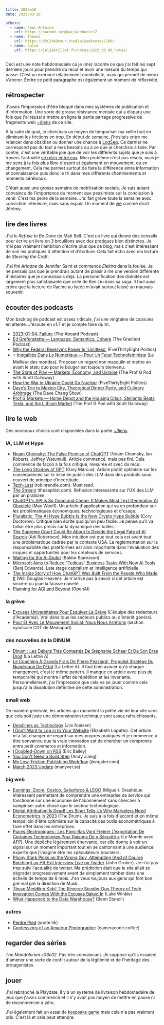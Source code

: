 ```yaml
---
title: 2023w10
date: 2023-03-10

others:
  - name: Paul-Antoine
    url: https://hackmd.io/@pac/weeknotes7
  - name: Thomas
    url: https://d%C3%A9tour.studio/weeknotes/166/
  - name: Julie
    url: https://juliebrillet.fr/notes/2023_03_06_notes/
---
```


Ceci est une note hebdomadaire où je (me) raconte ce que j'ai fait les sept derniers jours pour prendre du recul et avoir une mesure du temps qui passe.
C'est un exercice relativement nombriliste, mais qui permet de mieux s'ancrer.
Écrire ce petit paragraphe est également un moment de réflexivité.


## rétrospecter

J'avais l'impression d'être bloqué dans mes systèmes de publication et d'information.
Une sorte de grosse résistance mentale qui a disparu une fois que j'ai réussi à mettre en ligne la partie partage progressive de fragments web [~/liens](/liens) de ce site.

À la suite de quoi, je cherchais un moyen de temporiser ma veille tout en éliminant les frictions en trop.
En début de semaine, j'hésitais entre me relancer dans obsidian ou donner une chance à [LogSeq].
Ce dernier ne correspond pas du tout à mes besoins ou à ce que je cherchais à faire.
Par contre, c'est une véritable joie que de voir les différents sujets que je suis à travers l'actualité [se relier entre eux](https://veille.11d.im/#/graph).
Mon problème n'est pas résolu, mais je me sens à la fois plus libre d'esprit et également en mouvement, ou en changement.
Cela me permet surtout de faire la différence entre information et connaissance puis donc le tri dans mes différents cheminements et moments cérébraux.


C'était aussi une grosse semaine de mobilisation sociale.
Je suis autant convaincu de l'importance du moment que pessimiste sur la conclusion à venir.
C'est ma peine de la semaine.
J'ai fait grève toute la semaine avec conviction intérieure, mais sans espoir.
Un moment de [vie](https://mapstodon.space/@jeremy/109992653510951556) comme dirait Jérémy.

[LogSeq]: https://logseq.com/

## lire des livres

J'ai lu *Refuse to Be Done* de Matt Bell.
C'est un livre qui donne des conseils pour écrire un livre en 3 brouillons avec des pratiques bien distinctes.
Je n'ai pas vraiment l'ambition d'écrire plus que ce blog, mais c'est intéressant de voir les pratiques d'attention et d'écriture.
Cela fait écho avec ma lecture de *Steering the Craft*.

J'ai fini *Ariadne* de Jennifer Saint et commencé *Elektra* dans la foulée.
Je ne pensais pas que je prendrais autant de plaisir à lire une version différente d'histoires que je connaissais déjà.
La personnification des divinités est largement plus satisfaisante que celle de Ken Liu dans sa saga.
Il faut aussi croire que la lecture de Racine au lycée m'avait surtout laissé un mauvais souvenir.


## écouter des podcasts

Mon backlog de podcast est assez ridicule, j'ai une vingtaine de capsules en attente.
J'écoute en x1.7 et je compte faire du tri.

- [2023-01-04. Failure][podcast:0] (The Aboard Podcast)
- [Ed Grefenstette —  Language, Semantics, Cohere][podcast:1] (The Gradient Podcast)
- [Why the Federal Reserve's Power Is 'Limitless'][podcast:2] (FiveThirtyEight Politics)
- :star: [Inégalités Dans Le Numérique  —  Pour Un Futur Technofeministe][podcast:3] (Le Meilleur des mondes).
Proposer un regard non masculin et mettre en avant le statu quo pour le bouger est toujours bienvenu.
- [The State of Play —  Markets, Economy, and Ukraine][podcast:4] (The Prof G Pod with Scott Galloway)
- [How the War in Ukraine Could Go Nuclear][podcast:5] (FiveThirtyEight Politics)
- [Dave’s Trip to Mexico City, Theoretical Dinner Party, and Culinary Arbitrage][podcast:6] (The Dave Chang Show)
- [Prof G Markets —  Home Depot and the Housing Crisis, Stellantis Beats Tesla, and the Lithium Market][podcast:7] (The Prof G Pod with Scott Galloway)

[podcast:0]: https://share.snipd.com/episode/6eb66ed3-b728-4d96-be58-d61044503a00
[podcast:1]: https://share.snipd.com/episode/09b17409-4375-451f-a122-7933ae3164c6
[podcast:2]: https://share.snipd.com/episode/0731d89c-9636-4acb-a1e6-30aa2a77767e
[podcast:3]: https://share.snipd.com/episode/f6b72916-34f6-4d53-9f90-5b112af4fea2
[podcast:4]: https://share.snipd.com/episode/f6061cab-acf2-4ec8-abb7-002e39f3b15b
[podcast:5]: https://share.snipd.com/episode/ff1a67be-3aa3-4e08-8e32-673e376850f6
[podcast:6]: https://share.snipd.com/episode/7eb1354b-88e4-4c70-9eee-70b91ace6e7a
[podcast:7]: https://share.snipd.com/episode/a0ea87b2-1a70-45a0-826d-810a2ed0fc8b


## lire le web

Des morceaux choisis sont disponibles dans la partie [~/liens](../liens).


### IA, LLM et Hype

- [Noam Chomsky: The False Promise of ChatGPT][article:0] (Noam Chomsky, Ian Roberts, Jeffrey Watumull).
Article commencé, mais pas fini.
Cela commence de façon à la fois critique, mesurée et avec du recul.
- [The Long Shadow of GPT][article:1] (Gary Marcus).
Article plutôt optimiste sur les conséquences sur la mise en public des LLM dans des produits sous couvert de principe d'incertitude.
- [Tech-Last][article:3] (robinrendle.com).
Must read.
- [The Stream][article:4] (thesephist.com).
Réflexion intéressante sur l'UX des LLM par un praticien.
- [ChatGPT's API Is So Good and Cheap, It Makes Most Text Generating AI Obsolete][article:10] (Max Woolf).
Un article d'application qui va en profondeur sur les problématiques économiques, technologiques et d'usage.
- [Pluralistic: The AI Hype Bubble Is the New Crypto Hype Bubble][article:6] (Cory Doctorow).
Critique bien écrite quoiqu'un peu facile.
Je pense qu'il va falloir être plus précis sur la dynamique des bulles.
- [The Supreme Court Could Be About to Decide the Legal Fate of AI Search][article:12] (Adi Robertson).
Mon intuition est que tout cela est avant tout une problématique cadrée par le contexte USA.
La règlementation sur la responsabilité des plateformes est ainsi importante dans l'évaluation des risques et opportunités pour les créateurs de services.
- [Waiting for the AI Godot][article:24] (Baldur Bjarnason).
- [Microsoft Aims to Reduce “Tedious” Business Tasks With New AI Tools][article:18] (Benj Edwards).
Late stage capitalism et intelligence artificielle.
- [The Inside Story of How ChatGPT Was Built From the People Who Made It][article:23] (Will Douglas Heaven).
Je n'arrive pas à savoir si cet article est sincère ou joue la fausse naïveté.
- [Planning for AGI and Beyond][article:28] (OpenAI)


### la grève

- [Excuses Universitaires Pour Esquiver La Grève][article:9] (L'équipe des rédacteurs d'Academia).
Vrai dans tous les secteurs publics ou d'intérêt général.
- [Pour Et Avec Le Mouvement Social, Nous Nous Arrêtons][article:16] (section syndicale CGT de Mediapart)


### des nouvelles de la DINUM

- [Dinum : Les Débuts Très Contestés De Stéphanie Schaer Et De Son Bras Droit][article:17] (La Lettre A)
- [Le Coaching À Grands Frais De Pierre Pezziardi, Propulsé Stratège Du Numérique De l'Etat][article:13] (La Lettre A).
Il faut bien avouer qu'à chaque changement, c'est le même pattern.
Il manque en article avec plus de temporalité qui montre l'effet de répétition et les invariants.
Personnellement, j'ai l'impression que cela va se jouer comme cela jusqu'à la dissolution définitive de cette administration.


### small web

De manière générale, les articles qui racontent la petite vie de leur site sans que cela soit juste une démonstration technique sont assez rafraichissants.

- [Deadlines as Technology][article:5] (Jim Nielsen)
- [I Don’t Want to Log in to Your Website][article:14] (Elizabeth Lopatto).
Cet article m'a fait changer de regard sur mes propres pratiques et je commence à être convaincu que la vraie innovation est de chercher un compromis entre petit commerce et information.
- [I Doubled-Down on RSS][article:21] (Eric Bailey)
- [You Don't Need a Build Step][article:20] (Andy Jiang)
- [My Low-Friction Publishing Workflow][article:25] (jlongster.com)
- [March 2023 Update][article:26] (manyver.se)


### big web

- [Earnings: Zoom, Costco, Salesforce & LEGO][article:2] (Miguel).
Graphique intéressant permettant de comprendre une entreprise de service qui fonctionne sur une économie de l'abonnement sans chercher à vampiriser autre chose que le secteur technologique.
- [Digital Attribution Is Dead! Les Binet Tells Us Why Marketers Need Econometrics in 2023][article:7] (The Drum).
Je suis à la fois d'accord et en même temps loin d'être optimiste sur la capacité des outils économétriques à faire effet dans les entreprises.
- [Puces Électroniques : Les Pays-Bas Vont Freiner L’exportation De Certaines Technologies Pour Raisons De « Sécurité »][article:8] (Le Monde avec AFP).
Une dépêche légèrement énervante, car elle donne à voir un signal sur un moment important tout en se cantonnant à une audience experte que j'imagine être les spéculateurs boursiers.
- [Phony Stark Picks on the Wrong Guy, Attempting (And of Course Botching) an HR Exit Interview Live on Twitter][article:11] (John Gruber).
Je n'ai pas trop suivi l'actualité de twitter.
Ma prédiction était que le site allait se dégrader progressivement avant de simplement tomber dans une échelle de temps de 6 mois.
J'en veux toujours aux gens qui font bon gré mal gré la direction de Musk.
- [Those Meddling Kids! The Reverse Scooby-Doo Theory of Tech Innovation Comes With the Excuses Baked In][article:19] (Luke Winkie)
- [What Happened to the Data Warehouse?][article:27] (Benn Stancil)



### autres

- [Perdre Pied][article:15] (ynote.hk)
- [Confessions of an Amateur Photographer][article:22] (cameracode.coffee)

[article:0]: https://www.nytimes.com/2023/03/08/opinion/noam-chomsky-chatgpt-ai.html
[article:1]: https://garymarcus.substack.com/p/the-long-shadow-of-gpt
[article:2]: https://genuineimpact.substack.com/p/earnings-zoom-costco-salesforce-and?publication_id=948111&post_id=107416096&isFreemail=true
[article:3]: https://www.robinrendle.com/notes/tech-last/
[article:4]: https://stream.thesephist.com/updates/1677549504
[article:5]: https://blog.jim-nielsen.com/2023/deadlines-as-technology/
[article:6]: https://pluralistic.net/2023/03/09/autocomplete-worshippers/
[article:7]: https://www.thedrum.com/opinion/2023/02/23/digital-attribution-dead-les-binet-tells-us-why-marketers-need-econometrics-2023
[article:8]: https://www.lemonde.fr/economie/article/2023/03/08/puces-electroniques-les-pays-bas-vont-freiner-l-exportation-de-certaines-technologies-pour-raisons-de-securite_6164708_3234.html
[article:9]: https://academia.hypotheses.org/44134
[article:10]: https://minimaxir.com/2023/03/new-chatgpt-overlord/
[article:11]: https://daringfireball.net/2023/03/thorleifsson_musk_twitter
[article:12]: https://www.theverge.com/2023/2/16/23591290/supreme-court-section-230-gonzalez-google-bard-bing-ai-search-algorithms
[article:13]: https://www.lalettrea.fr/action-publique_operateurs-de-l-etat/2023/03/06/le-coaching-a-grands-frais-de-pierre-pezziardi-propulse-stratege-du-numerique-de-l-etat,109920331-ge0
[article:14]: https://www.theverge.com/2023/2/28/23618804/google-facebook-login-ads-web-design-hell
[article:15]: https://ynote.hk/mots/sommeil/perdre-pied.html
[article:16]: https://blogs.mediapart.fr/section-syndicale-cgt-de-mediapart/blog/060323/pour-et-avec-le-mouvement-social-nous-nous-arretons
[article:17]: https://www.lalettrea.fr/action-publique_operateurs-de-l-etat/2023/03/03/dinum--les-debuts-tres-contestes-de-stephanie-schaer-et-de-son-bras-droit,109919962-eve
[article:18]: https://arstechnica.com/information-technology/2023/03/microsoft-brings-chatgpt-style-ai-to-developer-and-analysis-tools/
[article:19]: https://www.niemanlab.org/2023/03/those-meddling-kids-the-reverse-scooby-doo-theory-of-tech-innovation-comes-with-the-excuses-baked-in/
[article:20]: https://deno.com/blog/you-dont-need-a-build-step
[article:21]: https://ericwbailey.website/published/i-doubled-down-on-rss/
[article:22]: https://cameracode.coffee/amateur-photographer-confessions/
[article:23]: https://www.technologyreview.com/2023/03/03/1069311/inside-story-oral-history-how-chatgpt-built-openai/
[article:24]: https://www.baldurbjarnason.com/2023/waiting-for-ai-godot/
[article:25]: https://jlongster.com/my-low-friction-publishing-workflow
[article:26]: https://www.manyver.se/blog/2023-03-05
[article:27]: https://open.substack.com/pub/benn/p/what-happened-to-the-data-warehouse?r=nb235&utm_medium=ios&utm_campaign=post
[article:28]: https://openai.com/blog/planning-for-agi-and-beyond/


## regarder des séries

*The Mandalorian s03e02*.
Pas très convaincant.
Je suppose qu'ils essaient d'amener une sorte de conflit autour de la légitimité et de l'héritage des protagonistes.


## jouer

J'ai rebranché la Playdate.
Il y a un système de livraison hebdomadaire de jeux que j'avais commencé et il n'y avait pas moyen de mettre en pause ni de recommencer à zéro.

J'ai également fait un essai de [keepsake game](https://www.polygon.com/2021/3/26/22352414/field-guide-to-memory-keepsake-game-impressions-interview) mais cela n'a pas vraiment pris.
C'est là et cela peut attendre.
